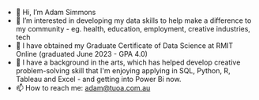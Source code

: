 - 👋 Hi, I’m Adam Simmons
- 👀 I’m interested in developing my data skills to help make a difference to my community - eg. health, education, employment, creative industries, tech 
- 🌱 I have obtained my Graduate Certificate of Data Science at RMIT Online (graduated June 2023 - GPA 4.0)
- 💞️ I have a background in the arts, which has helped develop creative problem-solving skill that I'm enjoying applying in SQL, Python, R, Tableau and Excel - and getting into Power Bi now. 
- 📫 How to reach me: adam@tuoa.com.au

<!---
adam-tuoa/adam-tuoa is a ✨ special ✨ repository because its `README.md` (this file) appears on your GitHub profile.
You can click the Preview link to take a look at your changes.
--->
